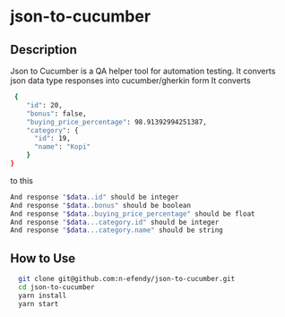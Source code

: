 # json-to-cucumber

## Description

Json to Cucumber is a QA helper tool for automation testing. It converts json data type responses into cucumber/gherkin form
It converts
```bash
 {
    "id": 20,
    "bonus": false,
    "buying_price_percentage": 98.91392994251387,
    "category": {
      "id": 19,
      "name": "Kopi"
    }
}
```
to this
```bash
And response "$data..id" should be integer
And response "$data..bonus" should be boolean
And response "$data..buying_price_percentage" should be float
And response "$data...category.id" should be integer
And response "$data...category.name" should be string

```

## How to Use
```bash
  git clone git@github.com:n-efendy/json-to-cucumber.git
  cd json-to-cucumber
  yarn install
  yarn start
```
